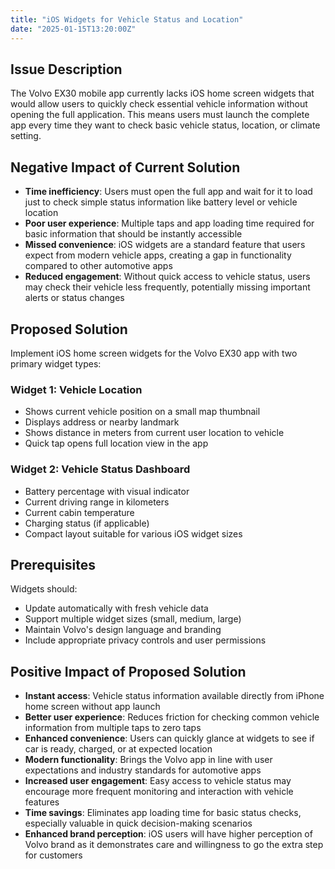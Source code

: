 ```yaml
---
title: "iOS Widgets for Vehicle Status and Location"
date: "2025-01-15T13:20:00Z"
---
```


## Issue Description

The Volvo EX30 mobile app currently lacks iOS home screen widgets that would allow users to quickly check essential vehicle information without opening the full application. This means users must launch the complete app every time they want to check basic vehicle status, location, or climate setting.

## Negative Impact of Current Solution

- **Time inefficiency**: Users must open the full app and wait for it to load just to check simple status information like battery level or vehicle location
- **Poor user experience**: Multiple taps and app loading time required for basic information that should be instantly accessible
- **Missed convenience**: iOS widgets are a standard feature that users expect from modern vehicle apps, creating a gap in functionality compared to other automotive apps
- **Reduced engagement**: Without quick access to vehicle status, users may check their vehicle less frequently, potentially missing important alerts or status changes

## Proposed Solution

Implement iOS home screen widgets for the Volvo EX30 app with two primary widget types:

### Widget 1: Vehicle Location

- Shows current vehicle position on a small map thumbnail
- Displays address or nearby landmark
- Shows distance in meters from current user location to vehicle
- Quick tap opens full location view in the app

### Widget 2: Vehicle Status Dashboard

- Battery percentage with visual indicator
- Current driving range in kilometers
- Current cabin temperature
- Charging status (if applicable)
- Compact layout suitable for various iOS widget sizes

## Prerequisites

Widgets should:

- Update automatically with fresh vehicle data
- Support multiple widget sizes (small, medium, large)
- Maintain Volvo's design language and branding
- Include appropriate privacy controls and user permissions

## Positive Impact of Proposed Solution

- **Instant access**: Vehicle status information available directly from iPhone home screen without app launch
- **Better user experience**: Reduces friction for checking common vehicle information from multiple taps to zero taps
- **Enhanced convenience**: Users can quickly glance at widgets to see if car is ready, charged, or at expected location
- **Modern functionality**: Brings the Volvo app in line with user expectations and industry standards for automotive apps
- **Increased user engagement**: Easy access to vehicle status may encourage more frequent monitoring and interaction with vehicle features
- **Time savings**: Eliminates app loading time for basic status checks, especially valuable in quick decision-making scenarios
- **Enhanced brand perception**: iOS users will have higher perception of Volvo brand as it demonstrates care and willingness to go the extra step for customers
